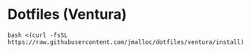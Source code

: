 # Dotfiles (Ventura)

```shell
bash <(curl -fsSL https://raw.githubusercontent.com/jmalloc/dotfiles/ventura/install)
```
